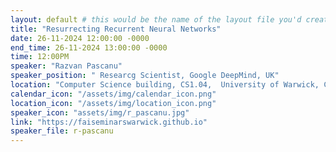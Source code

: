 ```yaml
---
layout: default # this would be the name of the layout file you'd create for events
title: "Resurrecting Recurrent Neural Networks"
date: 26-11-2024 12:00:00 -0000
end_time: 26-11-2024 13:00:00 -0000
time: 12:00PM
speaker: "Razvan Pascanu"
speaker_position: " Researcg Scientist, Google DeepMind, UK"
location: "Computer Science building, CS1.04,  University of Warwick, Coventry, UK"
calendar_icon: "/assets/img/calendar_icon.png"
location_icon: "/assets/img/location_icon.png"
speaker_icon: "assets/img/r_pascanu.jpg"
link: "https://faiseminarswarwick.github.io"
speaker_file: r-pascanu
---
```


